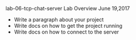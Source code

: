 lab-06-tcp-chat-server Lab Overview June 19,2017

* Write a paragraph about your project
* Write docs on how to get the project running
* Write docs on how to connect to the server
